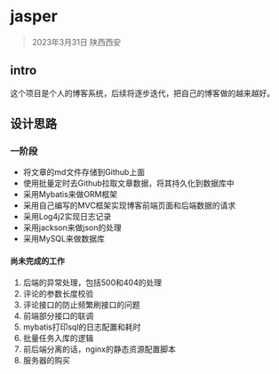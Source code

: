 # jasper

> 2023年3月31日 陕西西安

## intro
这个项目是个人的博客系统，后续将逐步迭代，把自己的博客做的越来越好。

## 设计思路

### 一阶段
* 将文章的md文件存储到Github上面
* 使用批量定时去Github拉取文章数据，将其持久化到数据库中
* 采用Mybatis来做ORM框架
* 采用自己编写的MVC框架实现博客前端页面和后端数据的请求
* 采用Log4j2实现日志记录
* 采用jackson来做json的处理
* 采用MySQL来做数据库


#### 尚未完成的工作
1. 后端的异常处理，包括500和404的处理
2. 评论的参数长度校验 
3. 评论接口的防止频繁刷接口的问题
4. 前端部分接口的联调
5. mybatis打印sql的日志配置和耗时
6. 批量任务入库的逻辑
7. 前后端分离的话，nginx的静态资源配置脚本
8. 服务器的购买